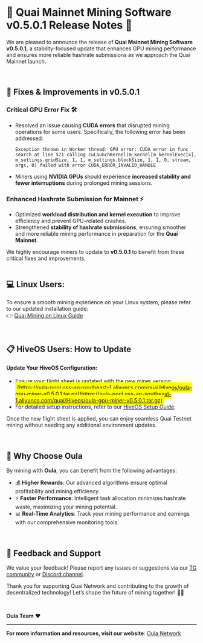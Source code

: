 # 🚀 Quai Mainnet Mining Software v0.5.0.1 Release Notes 🎉

We are pleased to announce the release of **Quai Mainnet Mining Software v0.5.0.1**, a stability-focused update that enhances GPU mining performance and ensures more reliable hashrate submissions as we approach the Quai Mainnet launch.  

<br>  

## 🔧 **Fixes & Improvements in v0.5.0.1**  

### **Critical GPU Error Fix** 🛠️  
- Resolved an issue causing **CUDA errors** that disrupted mining operations for some users. Specifically, the following error has been addressed:  
  ```  
  Exception thrown in Worker thread: GPU error: CUDA error in func search at line 571 calling cuLaunchKernel(m_kernel[m_kernelExecIx], m_settings.gridSize, 1, 1, m_settings.blockSize, 1, 1, 0, stream, args, 0) failed with error CUDA_ERROR_INVALID_HANDLE  
  ```  
- Miners using **NVIDIA GPUs** should experience **increased stability and fewer interruptions** during prolonged mining sessions.  

### **Enhanced Hashrate Submission for Mainnet** ⚡  
- Optimized **workload distribution and kernel execution** to improve efficiency and prevent GPU-related crashes.  
- Strengthened **stability of hashrate submissions**, ensuring smoother and more reliable mining performance in preparation for the **Quai Mainnet**.  

We highly encourage miners to update to **v0.5.0.1** to benefit from these critical fixes and improvements.
<br>
<br>
## 💻 **Linux Users:**
To ensure a smooth mining experience on your Linux system, please refer to our updated installation guide:  
👉 [Quai Mining on Linux Guide](https://oula-faq.gitbook.io/zh/en/mining-tutorial/quai-linux)

<br>

## 📋 **HiveOS Users: How to Update**

#### Update Your HiveOS Configuration:
- Ensure your flight sheet is updated with the new miner version:
<span style="background-color: yellow; padding: 5px;">[https://oula-pool.oss-ap-southeast-1.aliyuncs.com/quai/Hiveos/oula-gpu-miner-v0.5.0.1.tar.gz](https://oula-pool.oss-ap-southeast-1.aliyuncs.com/quai/Hiveos/oula-gpu-miner-v0.5.0.1.tar.gz)</span>
- For detailed setup instructions, refer to our [HiveOS Setup Guide](https://oula-faq.gitbook.io/zh/en/mining-tutorial/quai-hiveos).

Once the new flight sheet is applied, you can enjoy seamless Quai Testnet mining without needing any additional environment updates.

<br>

## 🌟 **Why Choose Oula**
By mining with **Oula**, you can benefit from the following advantages:
- 💰 **Higher Rewards**: Our advanced algorithms ensure optimal profitability and mining efficiency.
- ⚡ **Faster Performance**: Intelligent task allocation minimizes hashrate waste, maximizing your mining potential.
- 📊 **Real-Time Analytics**: Track your mining performance and earnings with our comprehensive monitoring tools.

<br>

## 📢 **Feedback and Support**
We value your feedback! Please report any issues or suggestions via our [TG community](https://t.me/oulacommunity/1) or [Discord channel](https://discord.gg/kVpam5Wh).

Thank you for supporting Quai Network and contributing to the growth of decentralized technology!
Let’s shape the future of mining together! 💪💎

<br>

**Oula Team** ❤️

---  
**For more information and resources, visit our website**: [Oula Network](https://oula.network)  

